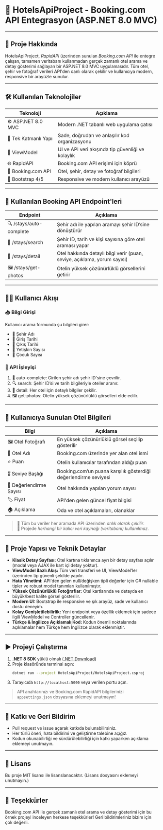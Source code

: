 # 🏨 HotelsApiProject - Booking.com API Entegrasyon (ASP.NET 8.0 MVC)

---

## 🚀 Proje Hakkında

HotelsApiProject, *RapidAPI* üzerinden sunulan *Booking.com API* ile entegre çalışan, tamamen veritabanı kullanmadan gerçek zamanlı otel arama ve detay gösterimi sağlayan bir ASP.NET 8.0 MVC uygulamasıdır. Tüm otel, şehir ve fotoğraf verileri API'den canlı olarak çekilir ve kullanıcıya modern, responsive bir arayüzle sunulur.

---

## 🛠 Kullanılan Teknolojiler

| Teknoloji         | Açıklama                                               |
|------------------|-------------------------------------------------------|
| ⚙ ASP.NET 8.0 MVC | Modern .NET tabanlı web uygulama çatısı               |
| 🧱 Tek Katmanlı Yapı | Sade, doğrudan ve anlaşılır kod organizasyonu         |
| 🧠 ViewModel       | UI ve API veri akışında tip güvenliği ve kolaylık     |
| 🌐 RapidAPI        | Booking.com API erişimi için köprü                    |
| 🏨 Booking.com API | Otel, şehir, detay ve fotoğraf bilgileri              |
| 💎 Bootstrap 4/5   | Responsive ve modern kullanıcı arayüzü                |

---

## 📡 Kullanılan Booking API Endpoint'leri

| Endpoint                | Açıklama                                                                 |
|-------------------------|-------------------------------------------------------------------------|
| 🔍 /stays/auto-complete | Şehir adı ile yapılan aramayı şehir ID’sine dönüştürür                  |
| 🔎 /stays/search         | Şehir ID, tarih ve kişi sayısına göre otel araması yapar               |
| 🧾 /stays/detail         | Otel hakkında detaylı bilgi verir (puan, seviye, açıklama, yorum sayısı) |
| 🖼 /stays/get-photos     | Otelin yüksek çözünürlüklü görsellerini getirir                        |

---

## 🧑‍💻 Kullanıcı Akışı

### 📥 Bilgi Girişi
Kullanıcı arama formunda şu bilgileri girer:
- 📍 Şehir Adı  
- 📅 Giriş Tarihi  
- 📅 Çıkış Tarihi  
- 👤 Yetişkin Sayısı  
- 👶 Çocuk Sayısı  

### 🔄 API İşleyişi
1. 🎯 auto-complete: Girilen şehir adı şehir ID'sine çevrilir.  
2. 🔍 search: Şehir ID’si ve tarih bilgileriyle oteller aranır.  
3. 🧾 detail: Her otel için detaylı bilgiler çekilir.  
4. 🖼 get-photos: Otelin yüksek çözünürlüklü görselleri elde edilir.

---

## 🏨 Kullanıcıya Sunulan Otel Bilgileri

| Bilgi                  | Açıklama                                                                  |
|------------------------|---------------------------------------------------------------------------|
| 🖼 Otel Fotoğrafı        | En yüksek çözünürlüklü görsel seçilip gösterilir                         |
| 🏨 Otel Adı              | Booking.com üzerinde yer alan otel ismi                                   |
| ⭐ Puan                 | Otelin kullanıcılar tarafından aldığı puan                               |
| 🎖 Seviye Başlığı       | Booking.com’un puana karşılık gösterdiği değerlendirme seviyesi          |
| 📝 Değerlendirme Sayısı | Otel hakkında yapılan yorum sayısı                                       |
| 🏷 Fiyat                | API'den gelen güncel fiyat bilgisi                                       |
| 🏠 Açıklama             | Oda ve otel açıklamaları, olanaklar                                      |

> 🔄 Tüm bu veriler her aramada API üzerinden *anlık olarak çekilir*.  
> 💾 Projede *herhangi bir kalıcı veri kaynağı (veritabanı) kullanılmaz*.

---

## 🧩 Proje Yapısı ve Teknik Detaylar

- **Klasik Detay Sayfası:** Otel kartına tıklanınca ayrı bir detay sayfası açılır (modal veya AJAX ile kart içi detay yoktur).
- **ViewModel Bazlı Akış:** Tüm veri transferi ve UI, ViewModel'ler üzerinden tip güvenli şekilde yapılır.
- **Hata Yönetimi:** API'den gelen null/değişken tipli değerler için C# nullable tipler ve robust model tanımları kullanılmıştır.
- **Yüksek Çözünürlüklü Fotoğraflar:** Otel kartlarında ve detayda en büyük/best kalite görsel gösterilir.
- **Modern UI:** Bootstrap ile responsive ve şık arayüz, sade ve kullanıcı dostu deneyim.
- **Kolay Genişletilebilirlik:** Yeni endpoint veya özellik eklemek için sadece ilgili ViewModel ve Controller güncellenir.
- **Türkçe & İngilizce Açıklamalı Kod:** Kodun önemli noktalarında açıklamalar hem Türkçe hem İngilizce olarak eklenmiştir.

---

## ▶️ Projeyi Çalıştırma

1. **.NET 8 SDK** yüklü olmalı ([.NET Download](https://dotnet.microsoft.com/download))
2. Proje klasöründe terminal açın:
   ```bash
   dotnet run --project HotelsApiProject/HotelsApiProject.csproj
   ```
3. Tarayıcıda `http://localhost:5000` veya verilen portu açın.

> API anahtarınızı ve Booking.com RapidAPI bilgilerinizi `appsettings.json` dosyasına eklemeyi unutmayın!

---

## 🤝 Katkı ve Geri Bildirim

- Pull request ve issue açarak katkıda bulunabilirsiniz.
- Her türlü öneri, hata bildirimi ve geliştirme talebine açığız.
- Kodun okunabilirliği ve sürdürülebilirliği için katkı yaparken açıklama eklemeyi unutmayın.

---

## 📄 Lisans

Bu proje MIT lisansı ile lisanslanacaktır. (Lisans dosyasını eklemeyi unutmayın.)

---

## 🙌 Teşekkürler

Booking.com API ile gerçek zamanlı otel arama ve detay gösterimi için bu örnek projeyi inceleyen herkese teşekkürler! Geri bildirimleriniz bizim için çok değerli. 